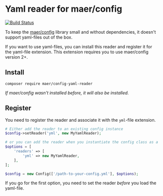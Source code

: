 # Yaml reader for maer/config

[![Build Status](https://api.travis-ci.org/magnus-eriksson/config-yaml-reader.svg)](https://travis-ci.org/magnus-eriksson/config-yaml-reader)

To keep the [maer/config](https://github.com/magnus-eriksson/config) library small and without dependencies, it doesn't support yaml-files out of the box.

If you want to use yaml-files, you can install this reader and register it for the yaml-file extension. This extension requires you to use maer/config version 2+.

## Install

```
composer require maer/config-yaml-reader
```

_If maer/config wasn't installed before, it will also be installed._

## Register

You need to register the reader and associate it with the `yml`-file extension.

```php
# Either add the reader to an existing config instance
$config->setReader('yml', new MyYamlReader);

# or you can add the reader when you instantiate the config class as a second argument
$options = [
    'readers' => [
        'yml' => new MyYamlReader,
    ],
];

$config = new Config(['/path-to-your-config.yml'], $options);
```

If you go for the first option, you need to set the reader _before_ you load the yaml-file.